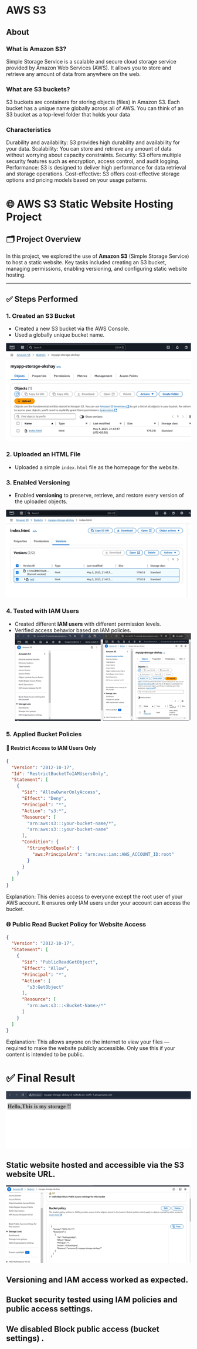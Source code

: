 # AWS S3
## About

### What is Amazon S3?
Simple Storage Service is a scalable and secure cloud storage service provided by Amazon Web Services (AWS). 
It allows you to store and retrieve any amount of data from anywhere on the web.

### What are S3 buckets?
S3 buckets are containers for storing objects (files) in Amazon S3. 
Each bucket has a unique name globally across all of AWS. You can think of an S3 bucket as a top-level folder that holds your data

### Characteristics

Durability and availability: S3 provides high durability and availability for your data.
Scalability: You can store and retrieve any amount of data without worrying about capacity constraints.
Security: S3 offers multiple security features such as encryption, access control, and audit logging.
Performance: S3 is designed to deliver high performance for data retrieval and storage operations.
Cost-effective: S3 offers cost-effective storage options and pricing models based on your usage patterns.

# 🌐 AWS S3 Static Website Hosting Project

## 🗂️ Project Overview

In this project, we explored the use of **Amazon S3** (Simple Storage Service) to host a static website. Key tasks included creating an S3 bucket, managing permissions, enabling versioning, and configuring static website hosting.

---

## ✅ Steps Performed

### 1. **Created an S3 Bucket**
- Created a new S3 bucket via the AWS Console.
- Used a globally unique bucket name.

![Uploaded S3 File](image1/s3_file.jpg) 


### 2. **Uploaded an HTML File**
- Uploaded a simple `index.html` file as the homepage for the website.

### 3. **Enabled Versioning**
- Enabled **versioning** to preserve, retrieve, and restore every version of the uploaded objects.
  
 ![S3 Overview](image1/s3.jpg)
 
### 4. **Tested with IAM Users**
- Created different **IAM users** with different permission levels.
- Verified access behavior based on IAM policies.
![IAM Access Permissions](image1/s3_provided_access_toiam.jpg)

### 5. **Applied Bucket Policies**

#### 🔐 Restrict Access to IAM Users Only

```json
{
  "Version": "2012-10-17",
  "Id": "RestrictBucketToIAMUsersOnly",
  "Statement": [
    {
      "Sid": "AllowOwnerOnlyAccess",
      "Effect": "Deny",
      "Principal": "*",
      "Action": "s3:*",
      "Resource": [
        "arn:aws:s3:::your-bucket-name/*",
        "arn:aws:s3:::your-bucket-name"
      ],
      "Condition": {
        "StringNotEquals": {
          "aws:PrincipalArn": "arn:aws:iam::AWS_ACCOUNT_ID:root"
        }
      }
    }
  ]
}

```
Explanation:
This denies access to everyone except the root user of your AWS account. It ensures only IAM users under your account can access the bucket.



### 🌐 Public Read Bucket Policy for Website Access

```json
{
  "Version": "2012-10-17",
  "Statement": [
    {
      "Sid": "PublicReadGetObject",
      "Effect": "Allow",
      "Principal": "*",
      "Action": [
        "s3:GetObject"
      ],
      "Resource": [
        "arn:aws:s3:::<Bucket-Name>/*"
      ]
    }
  ]
}
```
Explanation:
This allows anyone on the internet to view your files — required to make the website publicly accessible.
Only use this if your content is intended to be public.

# ✅ Final Result
![Storage Bucket](image1/sstorage.jpg)

## Static website hosted and accessible via the S3 website URL.

![Static Website JSON Policy](image1/static_json_allowed.jpg) 

## Versioning and IAM access worked as expected.

## Bucket security tested using IAM policies and public access settings.
## We disabled Block public access (bucket settings) .




